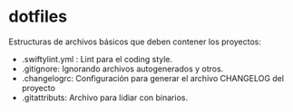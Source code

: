 # dotfiles
Estructuras de archivos básicos que deben contener los proyectos:
 - .swiftylint.yml : Lint para el coding style.
 - .gitignore: Ignorando archivos autogenerados y otros.
 - .changelogrc: Configuración para generar el archivo CHANGELOG del proyecto
 - .gitattributs: Archivo para lidiar con binarios.
